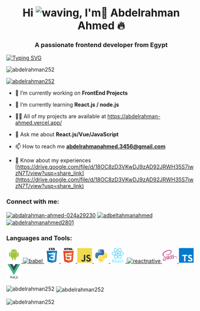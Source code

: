 <h1 align="center">Hi <img src="https://raw.githubusercontent.com/MartinHeinz/MartinHeinz/master/wave.gif" alt="waving" width="35px" height="35px"/>, I'm ِAbdelrahman Ahmed 🔥</h1>
<h3 align="center">A passionate frontend developer from Egypt</h3>
<a href="https://git.io/typing-svg"><img src="https://readme-typing-svg.demolab.com?font=Fira+Code&weight=600&pause=1000&color=F7111B&width=435&lines=Welcome+to+my+Github+Profile%F0%9F%94%A5..;call+me+Abdo;I'm+a+Software+Engineer+" alt="Typing SVG" /></a>
<p align="left"> <img src="https://komarev.com/ghpvc/?username=abdelrahman252&label=Profile%20views&color=0e75b6&style=flat" alt="abdelrahman252" /> </p>

<p align="left"> <a href="https://github.com/ryo-ma/github-profile-trophy"><img src="https://github-profile-trophy.vercel.app/?username=abdelrahman252" alt="abdelrahman252" /></a> </p>

- 🔭 I’m currently working on **FrontEnd Projects**

- 🌱 I’m currently learning **React.js / node.js**

- 👨‍💻 All of my projects are available at https://abdelrahman-ahmed.vercel.app/

- 💬 Ask me about **React.js/Vue/JavaScript**

- 📫 How to reach me **abdelrahmanahmed.3456@gmail.com**

- 📄 Know about my experiences [https://drive.google.com/file/d/18OC8zD3VKwDJ9zAD92JRWH35S7iwzN7T/view?usp=share_link](https://drive.google.com/file/d/18OC8zD3VKwDJ9zAD92JRWH35S7iwzN7T/view?usp=share_link)

<h3 align="left">Connect with me:</h3>
<p align="left">
<a href="https://linkedin.com/in/abdalrahman-ahmed-024a29230" target="blank"><img align="center" src="https://raw.githubusercontent.com/rahuldkjain/github-profile-readme-generator/master/src/images/icons/Social/linked-in-alt.svg" alt="abdalrahman-ahmed-024a29230" height="30" width="40" /></a>
<a href="https://fb.com/adbeltahmanahmed" target="blank"><img align="center" src="https://raw.githubusercontent.com/rahuldkjain/github-profile-readme-generator/master/src/images/icons/Social/facebook.svg" alt="adbeltahmanahmed" height="30" width="40" /></a>
<a href="https://instagram.com/abdelrahmanahmed2801" target="blank"><img align="center" src="https://raw.githubusercontent.com/rahuldkjain/github-profile-readme-generator/master/src/images/icons/Social/instagram.svg" alt="abdelrahmanahmed2801" height="30" width="40" /></a>
</p>

<h3 align="left">Languages and Tools:</h3>
<p align="left"> <a href="https://developer.android.com" target="_blank" rel="noreferrer"> <img src="https://raw.githubusercontent.com/devicons/devicon/master/icons/android/android-original-wordmark.svg" alt="android" width="40" height="40"/> </a> <a href="https://babeljs.io/" target="_blank" rel="noreferrer"> <img src="https://www.vectorlogo.zone/logos/babeljs/babeljs-icon.svg" alt="babel" width="40" height="40"/> </a> <a href="https://www.w3schools.com/css/" target="_blank" rel="noreferrer"> <img src="https://raw.githubusercontent.com/devicons/devicon/master/icons/css3/css3-original-wordmark.svg" alt="css3" width="40" height="40"/> </a> <a href="https://www.w3.org/html/" target="_blank" rel="noreferrer"> <img src="https://raw.githubusercontent.com/devicons/devicon/master/icons/html5/html5-original-wordmark.svg" alt="html5" width="40" height="40"/> </a> <a href="https://developer.mozilla.org/en-US/docs/Web/JavaScript" target="_blank" rel="noreferrer"> <img src="https://raw.githubusercontent.com/devicons/devicon/master/icons/javascript/javascript-original.svg" alt="javascript" width="40" height="40"/> </a> <a href="https://www.python.org" target="_blank" rel="noreferrer"> <img src="https://raw.githubusercontent.com/devicons/devicon/master/icons/python/python-original.svg" alt="python" width="40" height="40"/> </a> <a href="https://reactjs.org/" target="_blank" rel="noreferrer"> <img src="https://raw.githubusercontent.com/devicons/devicon/master/icons/react/react-original-wordmark.svg" alt="react" width="40" height="40"/> </a> <a href="https://reactnative.dev/" target="_blank" rel="noreferrer"> <img src="https://reactnative.dev/img/header_logo.svg" alt="reactnative" width="40" height="40"/> </a> <a href="https://sass-lang.com" target="_blank" rel="noreferrer"> <img src="https://raw.githubusercontent.com/devicons/devicon/master/icons/sass/sass-original.svg" alt="sass" width="40" height="40"/> </a> <a href="https://www.typescriptlang.org/" target="_blank" rel="noreferrer"> <img src="https://raw.githubusercontent.com/devicons/devicon/master/icons/typescript/typescript-original.svg" alt="typescript" width="40" height="40"/> </a> <a href="https://vuejs.org/" target="_blank" rel="noreferrer"> <img src="https://raw.githubusercontent.com/devicons/devicon/master/icons/vuejs/vuejs-original-wordmark.svg" alt="vuejs" width="40" height="40"/> </a> </p>

<p><img align="left" src="https://github-readme-stats.vercel.app/api/top-langs?username=abdelrahman252&show_icons=true&locale=en&layout=compact" alt="abdelrahman252" /></p>

<p>&nbsp;<img align="center" src="https://github-readme-stats.vercel.app/api?username=abdelrahman252&show_icons=true&locale=en" alt="abdelrahman252" /></p>

<p><img align="center" src="https://github-readme-streak-stats.herokuapp.com/?user=abdelrahman252&" alt="abdelrahman252" /></p>

